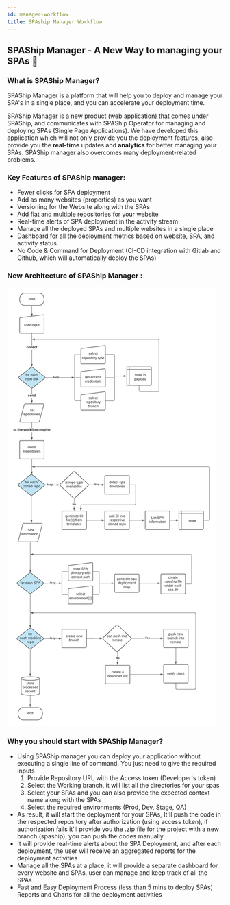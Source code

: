 ```yaml
---
id: manager-workflow
title: SPAship Manager Workflow
---
```

## SPAShip Manager - A New Way to managing your SPAs 🙌

### **What is SPAShip Manager?**

SPAShip Manager is a platform that will help you to deploy and manage your SPA's in a single place, and you can accelerate your deployment time. 

SPAShip Manager is a new product (web application) that comes under SPAShip, and communicates with SPAShip Operator for managing and deploying SPAs (Single Page Applications). We have developed this application which will not only provide you the deployment features, also provide you the **real-time** updates and **analytics** for better managing your SPAs. SPAShip manager also overcomes many deployment-related problems.

### **Key Features of SPAShip manager:**
- Fewer clicks for SPA deployment
- Add as many websites (properties) as you want 
- Versioning for the Website along with the SPAs
- Add flat and multiple repositories for your website
- Real-time alerts of SPA deployment in the activity stream
- Manage all the deployed SPAs and multiple websites in a single place
- Dashboard for all the deployment metrics based on website, SPA, and activity status
- No Code & Command for Deployment (CI-CD integration with Gitlab and Github, which will automatically deploy the SPAs)

### **New Architecture of SPAShip Manager :**
![SPAship workflow Architecture](workflow.jpeg)

### **Why you should start with SPAShip Manager?**

- Using SPAShip manager you can deploy your application without executing a single line of command. You just need to give the required inputs
    1. Provide Repository URL with the Access token (Developer's token)
    2. Select the Working branch, it will list all the directories for your spas
    3. Select your SPAs and you can also provide the expected context name along with the SPAs
    4. Select the required environments (Prod, Dev, Stage, QA)
- As result, it will start the deployment for your SPAs, It'll push the code in the respected repository after authorization (using access token), if authorization fails it'll provide you the .zip file for the project with a new branch (spaship), you can push the codes manually
- It will provide real-time alerts about the SPA Deployment, and after each deployment, the user will receive an aggregated reports for the deployment activities
- Manage all the SPAs at a place, it will provide a separate dashboard for every website and SPAs, user can manage and keep track of all the SPAs
- Fast and Easy Deployment Process (less than 5 mins to deploy SPAs)
Reports and Charts for all the deployment activities